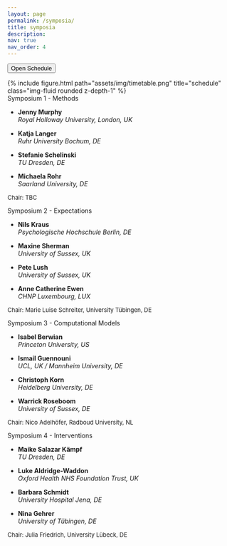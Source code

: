 ```yaml
---
layout: page
permalink: /symposia/
title: symposia
description:
nav: true
nav_order: 4
---
```



<p>
  <button class="btn btn-dark" type="button" data-toggle="collapse" data-target="#collapseExample" aria-expanded="false" aria-controls="collapseExample">
    Open Schedule
  </button>
</p>
<div class="collapse" id="collapseExample">
  <div class="row">
    <div class="col-sm mt-3 mt-md-0">
      {% include figure.html path="assets/img/timetable.png" title="schedule" class="img-fluid rounded z-depth-1" %}
    </div>
  </div>
</div>


<div class="row gy-5 row-cols-1 row-cols-md-2">
  <div class="col">
    <div class="card">
      <div class="card-header h6">Symposium 1 - Methods</div>
        <div class="card-body">
          <ul class="list-group">
            <li class="list-group-item"><p><strong>Jenny Murphy</strong><br><i>Royal Holloway University, London, UK</i></p></li>
            <li class="list-group-item"><p><strong>Katja Langer</strong><br><i>Ruhr University Bochum, DE</i></p></li>
            <li class="list-group-item"><p><strong>Stefanie Schelinski</strong><br><i>TU Dresden, DE</i></p></li>
            <li class="list-group-item"><p><strong>Michaela Rohr</strong><br><i>Saarland University, DE</i></p></li>
          </ul>
          <p style="font-size: small">Chair: TBC</p>
        </div>
    </div>
  </div>
  <div class="col">
    <div class="card">
      <div class="card-header h6">Symposium 2 - Expectations</div>
        <div class="card-body">
          <ul class="list-group">
            <li class="list-group-item"><p><strong>Nils Kraus</strong><br><i>Psychologische Hochschule Berlin, DE</i></p></li>
            <li class="list-group-item"><p><strong>Maxine Sherman</strong><br><i>University of Sussex, UK</i></p></li>
            <li class="list-group-item"><p><strong>Pete Lush</strong><br><i>University of Sussex, UK</i></p></li>
            <li class="list-group-item"><p><strong>Anne Catherine Ewen</strong><br><i>CHNP Luxembourg, LUX</i></p></li>
          </ul>
          <p style="font-size: small">Chair: Marie Luise Schreiter, University Tübingen, DE</p>
        </div>
    </div>
  </div>
  <div class="col">
    <div class="card">
      <div class="card-header h6">Symposium 3 - Computational Models</div>
        <div class="card-body">
          <ul class="list-group">
            <li class="list-group-item"><p><strong>Isabel Berwian</strong><br><i>Princeton University, US</i></p></li>
            <li class="list-group-item"><p><strong>Ismail Guennouni</strong><br><i>UCL, UK / Mannheim University, DE</i></p></li>
            <li class="list-group-item"><p><strong>Christoph Korn</strong><br><i>Heidelberg University, DE</i></p></li>
            <li class="list-group-item"><p><strong>Warrick Roseboom</strong><br><i>University of Sussex, DE</i></p></li>
          </ul>
          <p style="font-size: small">Chair: Nico Adelhöfer, Radboud University, NL</p>
        </div>
    </div>
  </div>
  <div class="col">
    <div class="card">
      <div class="card-header h6">Symposium 4 - Interventions</div>
        <div class="card-body">
          <ul class="list-group">
            <li class="list-group-item"><p><strong>Maike Salazar Kämpf</strong><br><i>TU Dresden, DE</i></p></li>
            <li class="list-group-item"><p><strong>Luke Aldridge-Waddon</strong><br><i>Oxford Health NHS Foundation Trust, UK</i></p></li>
            <li class="list-group-item"><p><strong>Barbara Schmidt</strong><br><i>University Hospital Jena, DE</i></p></li>
            <li class="list-group-item"><p><strong>Nina Gehrer</strong><br><i>University of Tübingen, DE</i></p></li>
          </ul>
          <p style="font-size: small">Chair: Julia Friedrich, University Lübeck, DE</p>
        </div>
    </div>
  </div>
</div>
